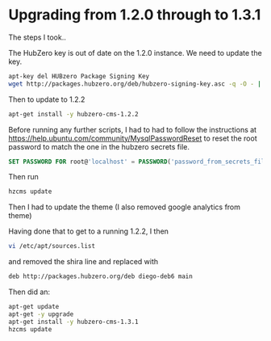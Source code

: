 # Upgrading from 1.2.0 through to 1.3.1

The steps I took..

The HubZero key is out of date on the 1.2.0 instance. We need to update the key.

```bash
apt-key del HUBzero Package Signing Key
wget http://packages.hubzero.org/deb/hubzero-signing-key.asc -q -O - | apt-key add -
```

Then to update to 1.2.2

```bash
apt-get install -y hubzero-cms-1.2.2
```

Before running any further scripts, I had to had to follow the instructions at 
https://help.ubuntu.com/community/MysqlPasswordReset to reset the root password to match the one in the 
hubzero secrets file.

```sql
SET PASSWORD FOR root@'localhost' = PASSWORD('password_from_secrets_file');
```

Then run
 
```bash
hzcms update
```

Then I had to update the theme (I also removed google analytics from theme)

Having done that to get to a running 1.2.2, I then

```bash
vi /etc/apt/sources.list
```

and removed the shira line and replaced with

```bash
deb http://packages.hubzero.org/deb diego-deb6 main
```

Then did an:

```bash
apt-get update
apt-get -y upgrade
apt-get install -y hubzero-cms-1.3.1
hzcms update
```
